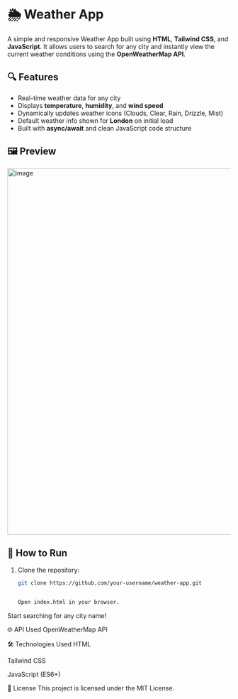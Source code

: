 # 🌦️ Weather App

A simple and responsive Weather App built using **HTML**, **Tailwind CSS**, and **JavaScript**. It allows users to search for any city and instantly view the current weather conditions using the **OpenWeatherMap API**.

## 🔍 Features

- Real-time weather data for any city
- Displays **temperature**, **humidity**, and **wind speed**
- Dynamically updates weather icons (Clouds, Clear, Rain, Drizzle, Mist)
- Default weather info shown for **London** on initial load
- Built with **async/await** and clean JavaScript code structure

## 🖼️ Preview

<img width="854" height="825" alt="image" src="https://github.com/user-attachments/assets/94af5b49-9496-487c-88c3-aa93eb82ace1" />


## 🚀 How to Run

1. Clone the repository:
   ```bash
   git clone https://github.com/your-username/weather-app.git


   Open index.html in your browser.

Start searching for any city name!

🌐 API Used
OpenWeatherMap API

🛠️ Technologies Used
HTML

Tailwind CSS

JavaScript (ES6+)

📄 License
This project is licensed under the MIT License.

